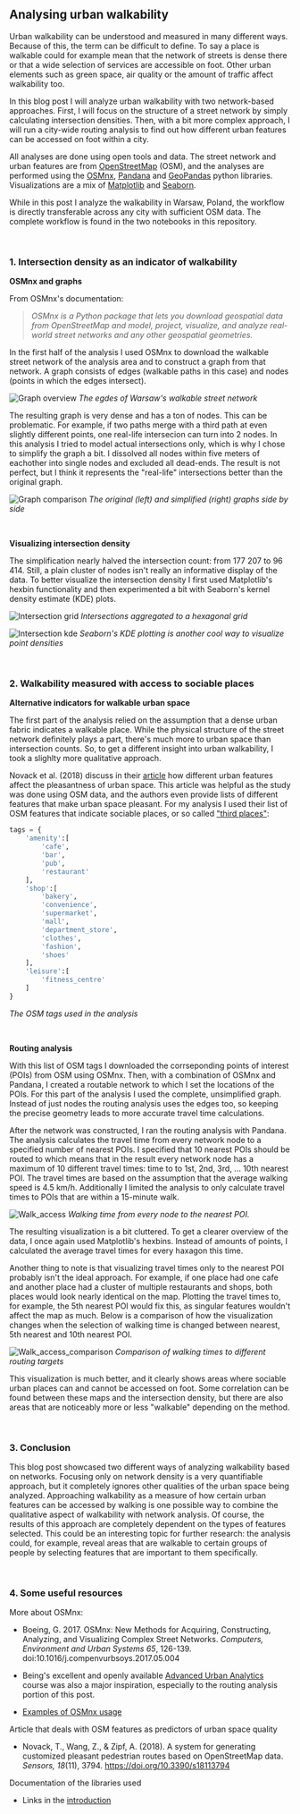 ## Analysing urban walkability

Urban walkability can be understood and measured in many different ways. Because of this, the term can be difficult to define. To say a place is walkable could for example mean that the network of streets is dense there or that a wide selection of services are accessible on foot. Other urban elements such as green space, air quality or the amount of traffic affect walkability too.

In this blog post I will analyze urban walkability with two network-based approaches. First, I will focus on the structure of a street network by simply calculating intersection densities. Then, with a bit more complex approach, I will run a city-wide routing analysis to find out how different urban features can be accessed on foot within a city.

All analyses are done using open tools and data. The street network and urban features are from [OpenStreetMap](https://www.openstreetmap.org/) (OSM), and the analyses are performed using the [OSMnx](https://osmnx.readthedocs.io/en/stable/), [Pandana](https://udst.github.io/pandana/) and [GeoPandas](https://geopandas.org/) python libraries. Visualizations are a mix of [Matplotlib](https://matplotlib.org/) and [Seaborn](https://seaborn.pydata.org/).

While in this post I analyze the walkability in Warsaw, Poland, the workflow is directly transferable across any city with sufficient OSM data. The complete workflow is found in the two notebooks in this repository.

<br/>

### 1. Intersection density as an indicator of walkability

**OSMnx and graphs**

From OSMnx's documentation:

>*OSMnx is a Python package that lets you download geospatial data from OpenStreetMap and model, project, visualize, and analyze real-world street networks and any other geospatial geometries.* 

In the first half of the analysis I used OSMnx to download the walkable street network of the analysis area and to construct a graph from that network. A graph consists of edges (walkable paths in this case) and nodes (points in which the edges intersect).

![Graph overview](docs/graph_overview.png)
*The egdes of Warsaw's walkable street network*

The resulting graph is very dense and has a ton of nodes. This can be problematic. For example, if two paths merge with a third path at even slightly different points, one real-life intersecion can turn into 2 nodes. In this analysis I tried to model actual intersections only, which is why I chose to simplify the graph a bit. I dissolved all nodes within five meters of eachother into single nodes and excluded all dead-ends. The result is not perfect, but I think it represents the "real-life" intersections better than the original graph.

![Graph comparison](docs/graph_comparison.png)
*The original (left) and simplified (right) graphs side by side*

<br/>

**Visualizing intersection density**

The simplification nearly halved the intersection count: from 177 207 to 96 414. Still, a plain cluster of nodes isn't really an informative display of the data. To better visualize the intersection density I first used Matplotlib's hexbin functionality and then experimented a bit with Seaborn's kernel density estimate (KDE) plots.

![Intersection grid](docs/intersection_hexbin.png)
*Intersections aggregated to a hexagonal grid*

![Intersection kde](docs/intersection_kde.png)
*Seaborn's KDE plotting is another cool way to visualize point densities*

<br/>

### 2. Walkability measured with access to sociable places

**Alternative indicators for walkable urban space**

The first part of the analysis relied on the assumption that a dense urban fabric indicates a walkable place. While the physical structure of the street network definitely plays a part, there's much more to urban space than intersection counts. So, to get a different insight into urban walkability, I took a slighlty more qualitative approach.

Novack et al. (2018) discuss in their [article](https://doi.org/10.3390/s18113794) how different urban features affect the pleasantness of urban space. This article was helpful as the study was done using OSM data, and the authors even provide lists of different features that make urban space pleasant. For my analysis I used their list of OSM features that indicate sociable places, or so called ["third places"](https://en.wikipedia.org/wiki/Third_place):

```python
tags = {
    'amenity':[
        'cafe',
        'bar',
        'pub',
        'restaurant'
    ],
    'shop':[
        'bakery',
        'convenience',
        'supermarket',
        'mall',
        'department_store',
        'clothes',
        'fashion',
        'shoes'
    ],
    'leisure':[
        'fitness_centre'
    ]
}
```
*The OSM tags used in the analysis*

<br/>

**Routing analysis**

With this list of OSM tags I downloaded the corrseponding points of interest (POIs) from OSM using OSMnx. Then, with a combination of OSMnx and Pandana, I created a routable network to which I set the locations of the POIs. For this part of the analysis I used the complete, unsimplified graph. Instead of just nodes the routing analysis uses the edges too, so keeping the precise geometry leads to more accurate travel time calculations. 

After the network was constructed, I ran the routing analysis with Pandana. The analysis calculates the travel time from every network node to a specified number of nearest POIs. I specified that 10 nearest POIs should be routed to which means that in the result every network node has a maximum of 10 different travel times: time to to 1st, 2nd, 3rd, ... 10th nearest POI. The travel times are based on the assumption that the average walking speed is 4.5 km/h. Additionally I limited the analysis to only calculate travel times to POIs that are within a 15-minute walk.

![Walk_access](docs/walk_access.png)
*Walking time from every node to the nearest POI.*

The resulting visualization is a bit cluttered. To get a clearer overview of the data, I once again used Matplotlib's hexbins. Instead of amounts of points, I calculated the average travel times for every haxagon this time.

Another thing to note is that visualizing travel times only to the nearest POI probably isn't the ideal approach. For example, if one place had one cafe and another place had a cluster of multiple restaurants and shops, both places would look nearly identical on the map. Plotting the travel times to, for example, the 5th nearest POI would fix this, as singular features wouldn't affect the map as much. Below is a comparison of how the visualization changes when the selection of walking time is changed between nearest, 5th nearest and 10th nearest POI.

![Walk_access_comparison](docs/walk_access_comparison.png)
*Comparison of walking times to different routing targets*

This visualization is much better, and it clearly shows areas where sociable urban places can and cannot be accessed on foot. Some correlation can be found between these maps and the intersection density, but there are also areas that are noticeably more or less "walkable" depending on the method.

<br/>

### 3. Conclusion

This blog post showcased two different ways of analyzing walkability based on networks. Focusing only on network density is a very quantifiable approach, but it completely ignores other qualities of the urban space being analyzed. Approaching walkability as a measure of how certain urban features can be accessed by walking is one possible way to combine the qualitative aspect of walkability with network analysis. Of course, the results of this approach are completely dependent on the types of features selected. This could be an interesting topic for further research: the analysis could, for example, reveal areas that are walkable to certain groups of people by selecting features that are important to them specifically.

<br/>

### 4. Some useful resources

More about OSMnx:
- Boeing, G. 2017. OSMnx: New Methods for Acquiring, Constructing, Analyzing, and Visualizing Complex Street Networks. *Computers, Environment and Urban Systems 65*, 126-139. doi:10.1016/j.compenvurbsoys.2017.05.004

- Being's excellent and openly available [Advanced Urban Analytics](https://github.com/gboeing/ppd599) course was also a major inspiration, especially to the routing analysis portion of this post.

- [Examples of OSMnx usage](https://github.com/gboeing/osmnx-examples)

Article that deals with OSM features as predictors of urban space quality
- Novack, T., Wang, Z., & Zipf, A. (2018). A system for generating customized pleasant pedestrian routes based on OpenStreetMap data. *Sensors, 18*(11), 3794. https://doi.org/10.3390/s18113794

Documentation of the libraries used
- Links in the [introduction](#analysing-urban-walkability)
